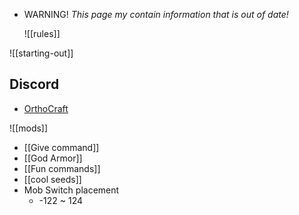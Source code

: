 - WARNING! *This page my contain information that is out of date!*

	![[rules]]

![[starting-out]]
## Discord
- [OrthoCraft](https://discord.gg/fNhMMTZFxU)
	
![[mods]]
- [[Give command]]
- [[God Armor]]
- [[Fun commands]]
- [[cool seeds]]
- Mob Switch placement
	- -122 ~ 124